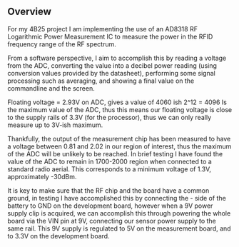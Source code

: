 ## Overview

For my 4B25 project I am implementing the use of an AD8318 RF Logarithmic Power Measurement IC to measure the power in the RFID frequency range of the RF spectrum.

From a software perspective, I aim to accomplish this by reading a voltage from the ADC, converting the value into a decibel power reading (using conversion values provided by the datasheet), performing some signal processing such as averaging, and showing a final value on the commandline and the screen.


Floating voltage = 2.93V on ADC, gives a value of 4060 ish
2^12 = 4096 Is the maximum value of the ADC, thus this means our floating voltage is close to the supply rails of 3.3V (for the processor), thus we can only really measure up to 3V-ish maximum.

Thankfully, the output of the measurement chip has been measured to have a voltage between 0.81 and 2.02 in our region of interest, thus the maximum of the ADC will be unlikely to be reached. In brief testing I have found the value of the ADC to remain in 1700-2000 region when connected to a standard radio aerial. This corresponds to a minimum voltage of 1.3V, approximately -30dBm.

It is key to make sure that the RF chip and the board have a common ground, in testing I have accomplished this by connecting the - side of the battery to GND on the development board, however when a 9V power supply clip is acquired, we can accomplish this through powering the whole board via the VIN pin at 9V, connecting our sensor power supply to the same rail. This 9V supply is regulated to 5V on the measurement board, and to 3.3V on the development board.
